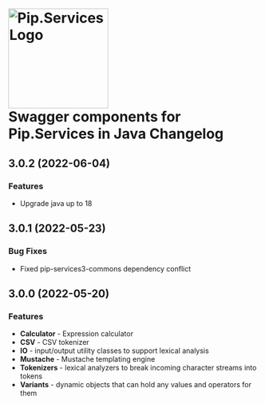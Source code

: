 # <img src="https://uploads-ssl.webflow.com/5ea5d3315186cf5ec60c3ee4/5edf1c94ce4c859f2b188094_logo.svg" alt="Pip.Services Logo" width="200"> <br/> Swagger components for Pip.Services in Java Changelog

## <a name="3.0.2"></a> 3.0.2 (2022-06-04)

### Features
- Upgrade java up to 18

## <a name="3.0.1"></a> 3.0.1 (2022-05-23)

### Bug Fixes
* Fixed pip-services3-commons dependency conflict

## <a name="3.0.0"></a> 3.0.0 (2022-05-20)

### Features
- **Calculator** - Expression calculator
- **CSV** - CSV tokenizer
- **IO** - input/output utility classes to support lexical analysis
- **Mustache** - Mustache templating engine
- **Tokenizers** - lexical analyzers to break incoming character streams into tokens
- **Variants** - dynamic objects that can hold any values and operators for them


